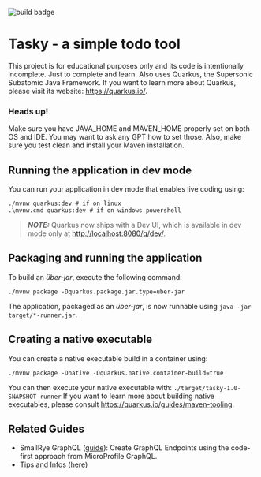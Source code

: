 ![build badge](https://github.com/pedr0limpio/tasky/actions/workflows/maven.yml/badge.svg?event=push&branch=main)
# Tasky - a simple todo tool

This project is for educational purposes only and its code is intentionally incomplete. Just to complete and learn.
Also uses Quarkus, the Supersonic Subatomic Java Framework.
If you want to learn more about Quarkus, please visit its website: <https://quarkus.io/>.

### Heads up!
Make sure you have JAVA_HOME and MAVEN_HOME properly set on both OS and IDE.
You may want to ask any GPT how to set those.
Also, make sure you test clean and install your Maven installation.

## Running the application in dev mode

You can run your application in dev mode that enables live coding using:

```shell script
./mvnw quarkus:dev # if on linux
.\mvnw.cmd quarkus:dev # if on windows powershell
```
> **_NOTE:_**  Quarkus now ships with a Dev UI, which is available in dev mode only at <http://localhost:8080/q/dev/>.

## Packaging and running the application

To build an _über-jar_, execute the following command:

```shell script
./mvnw package -Dquarkus.package.jar.type=uber-jar
```
The application, packaged as an _über-jar_, is now runnable using `java -jar target/*-runner.jar`.

## Creating a native executable

You can create a native executable build in a container using:

```shell script
./mvnw package -Dnative -Dquarkus.native.container-build=true
```
You can then execute your native executable with: `./target/tasky-1.0-SNAPSHOT-runner`
If you want to learn more about building native executables, please consult <https://quarkus.io/guides/maven-tooling>.

## Related Guides

- SmallRye GraphQL ([guide](https://quarkus.io/guides/smallrye-graphql)): Create GraphQL Endpoints using the code-first
  approach from MicroProfile GraphQL.
- Tips and Infos ([here](SETUP.md))